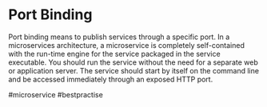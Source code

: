 # Port Binding
Port binding means to publish services through a specific port. In a microservices
architecture, a microservice is completely self-contained with the run-time engine for
the service packaged in the service executable. You should run the service without the
need for a separate web or application server. The service should start by itself on the
command line and be accessed immediately through an exposed HTTP port.


#microservice  #bestpractise 